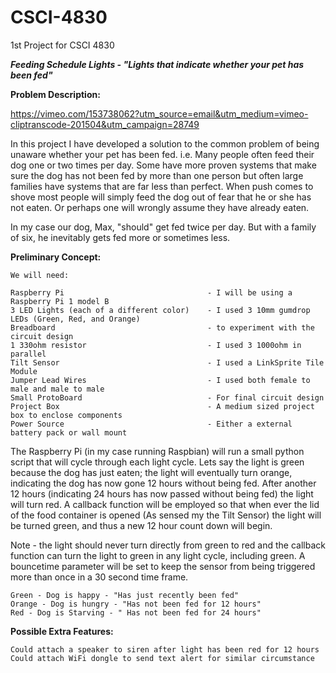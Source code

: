 # CSCI-4830
1st Project for CSCI 4830

**_Feeding Schedule Lights - "Lights that indicate whether your pet has been fed"_**

**Problem Description:**

https://vimeo.com/153738062?utm_source=email&utm_medium=vimeo-cliptranscode-201504&utm_campaign=28749

In this project I have developed a solution to the common problem of being unaware whether your pet has been fed.
i.e. Many people often feed their dog one or two times per day. Some have more proven systems that make sure the dog has not been fed by more than one person but often large families have systems that are far less than perfect. When push comes to shove most people will simply feed the dog out of fear that he or she has not eaten. Or perhaps one will wrongly assume they have already eaten.

In my case our dog, Max, "should" get fed twice per day. But with a family of six, he inevitably gets fed more or sometimes less. 

**Preliminary Concept:**

    We will need:

    Raspberry Pi	 	                       	- I will be using a Raspberry Pi 1 model B 
    3 LED Lights (each of a different color) 	- I used 3 10mm gumdrop LEDs (Green, Red, and Orange) 
    Breadboard 	                              	- to experiment with the circuit design
    1 330ohm resistor 							- I used 3 1000ohm in parallel 
    Tilt Sensor 								- I used a LinkSprite Tile Module 
    Jumper Lead Wires 							- I used both female to male and male to male 
    Small ProtoBoard 							- For final circuit design 
    Project Box 								- A medium sized project box to enclose components 
    Power Source 								- Either a external battery pack or wall mount 
   
   The Raspberry Pi (in my case running Raspbian) will run a small python script that will cycle through each light cycle. Lets say the light is green because the dog 
   has just eaten; the light will eventually turn orange, indicating the dog has now gone 12 hours without being fed. After another 12 hours (indicating 24 hours has 
   now passed without being fed) the light will turn red. A callback function will be employed so that when ever the lid of the food container is opened (As sensed my
   the Tilt Sensor) the light will be turned green, and thus a new 12 hour count down will begin. 
   
   Note - the light should never turn directly from green to red and the 
   callback function can turn the light to green in any light cycle, including green. A bouncetime parameter will be set to keep the sensor from being triggered more than
   once in a 30 second time frame.
  
    Green - Dog is happy - "Has just recently been fed"
    Orange - Dog is hungry - "Has not been fed for 12 hours"
    Red - Dog is Starving - " Has not been fed for 24 hours"

**Possible Extra Features:**

    Could attach a speaker to siren after light has been red for 12 hours
    Could attach WiFi dongle to send text alert for similar circumstance
   
